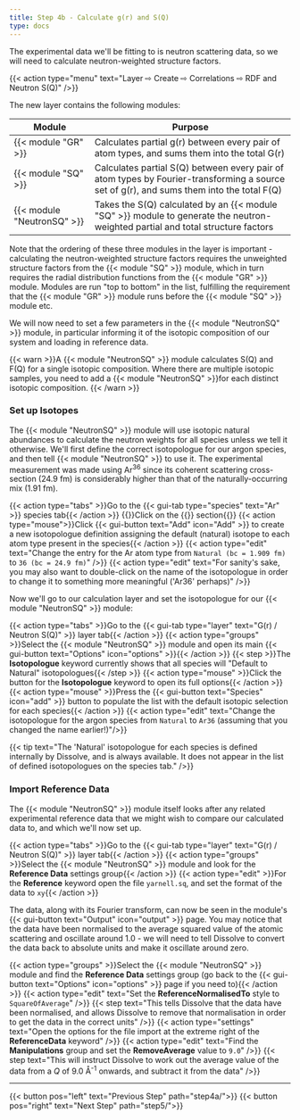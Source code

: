```yaml
---
title: Step 4b - Calculate g(r) and S(Q)
type: docs
---
```


The experimental data we'll be fitting to is neutron scattering data, so we will need to calculate neutron-weighted structure factors.

{{< action type="menu" text="Layer &#8680; Create &#8680; Correlations &#8680; RDF and Neutron S(Q)" />}}

The new layer contains the following modules:

| Module | Purpose |
|--------|---------|
| {{< module "GR" >}} | Calculates partial g(r) between every pair of atom types, and sums them into the total G(r) |
| {{< module "SQ" >}} | Calculates partial S(Q) between every pair of atom types by Fourier-transforming a source set of g(r), and sums them into the total F(Q) |
| {{< module "NeutronSQ" >}} | Takes the S(Q) calculated by an {{< module "SQ" >}} module to generate the neutron-weighted partial and total structure factors |

Note that the ordering of these three modules in the layer is important - calculating the neutron-weighted structure factors requires the unweighted structure factors from the {{< module "SQ" >}} module, which in turn requires the radial distribution functions from the {{< module "GR" >}} module. Modules are run "top to bottom" in the list, fulfilling the requirement that the {{< module "GR" >}} module runs before the {{< module "SQ" >}} module etc.

We will now need to set a few parameters in the {{< module "NeutronSQ" >}} module, in particular informing it of the isotopic composition of our system and loading in reference data.

{{< warn >}}A {{< module "NeutronSQ" >}} module calculates S(Q) and F(Q) for a single isotopic composition. Where there are multiple isotopic samples, you need to add a {{< module "NeutronSQ" >}}for each distinct isotopic composition. {{< /warn >}}


### Set up Isotopes

The {{< module "NeutronSQ" >}} module will use isotopic natural abundances to calculate the neutron weights for all species unless we tell it otherwise. We'll first define the correct isotopologue for our argon species, and then tell {{< module "NeutronSQ" >}} to use it. The experimental measurement was made using Ar<sup>36</sup> since its coherent scattering cross-section (24.9 fm) is considerably higher than that of the naturally-occurring mix (1.91 fm).

{{< action type="tabs" >}}Go to the {{< gui-tab type="species"  text="Ar" >}} species tab{{< /action >}}
{{<action type="groups">}}Click on the {{<gui-tab text="Isotopologues" type="threeSpecies">}} section{{</action>}}
{{< action type="mouse">}}Click {{< gui-button text="Add" icon="Add" >}} to create a new isotopologue definition assigning the default (natural) isotope to each atom type present in the species{{< /action >}}
{{< action type="edit" text="Change the entry for the Ar atom type from `Natural (bc = 1.909 fm)` to `36 (bc = 24.9 fm)`" />}}
{{< action type="edit" text="For sanity's sake, you may also want to double-click on the name of the isotopologue in order to change it to something more meaningful ('Ar36' perhaps)" />}}

Now we'll go to our calculation layer and set the isotopologue for our {{< module "NeutronSQ" >}} module:

{{< action type="tabs" >}}Go to the {{< gui-tab type="layer" text="G(r) / Neutron S(Q)" >}} layer tab{{< /action >}}
{{< action type="groups" >}}Select the {{< module "NeutronSQ" >}} module and open its main {{< gui-button text="Options" icon="options" >}}{{< /action >}}
{{< step >}}The **Isotopologue** keyword currently shows that all species will "Default to Natural" isotopologues{{< /step >}}
{{< action type="mouse" >}}Click the button for the **Isotopologue** keyword to open its full options{{< /action >}}
{{< action type="mouse" >}}Press the {{< gui-button text="Species" icon="add" >}} button to populate the list with the default isotopic selection for each species{{< /action >}}
{{< action type="edit" text="Change the isotopologue for the argon species from `Natural` to `Ar36` (assuming that you changed the name earlier!)"/>}}

{{< tip text="The 'Natural' isotopologue for each species is defined internally by Dissolve, and is always available. It does not appear in the list of defined isotopologues on the species tab." />}}

### Import Reference Data

The {{< module "NeutronSQ" >}} module itself looks after any related experimental reference data that we might wish to compare our calculated data to, and which we'll now set up.

{{< action type="tabs" >}}Go to the {{< gui-tab type="layer" text="G(r) / Neutron S(Q)" >}} layer tab{{< /action >}}
{{< action type="groups" >}}Select the {{< module "NeutronSQ" >}} module and look for the **Reference Data** settings group{{< /action >}}
{{< action type="edit" >}}For the **Reference** keyword open the file `yarnell.sq`, and set the format of the data to `xy`{{< /action >}}

The data, along with its Fourier transform, can now be seen in the module's {{< gui-button text="Output" icon="output" >}} page. You may notice that the data have been normalised to the average squared value of the atomic scattering and oscillate around 1.0 - we will need to tell Dissolve to convert the data back to absolute units and make it oscillate around zero.

{{< action type="groups" >}}Select the {{< module "NeutronSQ" >}} module and find the **Reference Data** settings group (go back to the {{< gui-button text="Options" icon="options" >}} page if you need to){{< /action >}}
{{< action type="edit" text="Set the **ReferenceNormalisedTo** style to `SquareOfAverage`" />}}
{{< step text="This tells Dissolve that the data have been normalised, and allows Dissolve to remove that normalisation in order to get the data in the correct units" />}}
{{< action type="settings" text="Open the options for the file import at the extreme right of the **ReferenceData** keyword" />}}
{{< action type="edit" text="Find the **Manipulations** group and set the **RemoveAverage** value to `9.0`" />}}
{{< step text="This will instruct Dissolve to work out the average value of the data from a _Q_ of 9.0 &#8491;<sup>-1</sup> onwards, and subtract it from the data" />}}


* * *
{{< button pos="left" text="Previous Step" path="step4a/">}}
{{< button pos="right" text="Next Step" path="step5/">}}
